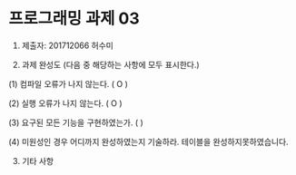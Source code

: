 ﻿# 프로그래밍 과제 03

1. 제출자:   201712066 허수미

2. 과제 완성도 (다음 중 해당하는 사항에 모두 표시한다.)

(1) 컴파일 오류가 나지 않는다. (  O  )

(2) 실행 오류가 나지 않는다. (  O  )

(3) 요구된 모든 기능을 구현하였는가. (     )

(4) 미원성인 경우 어디까지 완성하였는지 기술하라.
 테이블을 완성하지못하였습니다.


3. 기타 사항 
